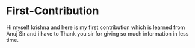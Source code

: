 # First-Contribution
Hi myself krishna and here is my first contribution which is learned from Anuj Sir and i have to Thank you sir for giving so much information in less time.
